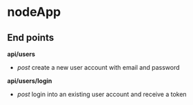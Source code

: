 # nodeApp
## End points
__api/users__
- _post_ create a new user account with email and password

__api/users/login__
- _post_ login into an existing user account and receive a token